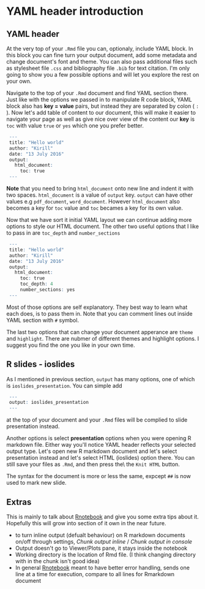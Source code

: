 # YAML header introduction

## YAML header

At the very top of your `.Rmd` file you can, optionaly, include YAML block. In this block you can fine turn your output document, add some metadata and change document's font and theme. You can also pass additional files such as stylesheet file `.css` and bibliography file `.bib` for text citation. I'm only going to show you a few possible options and will let you explore the rest on your own.

Navigate to the top of your `.Rmd` document and find YAML section there. Just like with the options we passed in to manipulate R code block, YAML block also has **key = value** pairs, but instead they are separated by colon ( `:` ). Now let's add table of content to our document, this will make it easier to navigate your page as well as give nice over view of the content our **key** is `toc` with value `true` or `yes` which one you prefer better.

```r
 ---
 title: "Hello world"
 author: "Kirill"
 date: "13 July 2016"
 output:
   html_document:
     toc: true
 ---
```

**Note** that you need to bring `html_document` onto new line and indent it with two spaces. `html_document` is a value of `output` key. `output` can have other values e.g `pdf_document`, `word_document`. However `html_document` also becomes a key for `toc` value and `toc` becames a key for its own value.

Now that we have sort it initial YAML layout we can continue adding more options to style our HTML document. The other two useful options that I like to pass in are `toc_depth` and `number_sections`

```r
 ---
 title: "Hello world"
 author: "Kirill"
 date: "13 July 2016"
 output:
   html_document:
     toc: true
     toc_depth: 4
     number_sections: yes
 ---
```

Most of those options are self explanatory. They best way to learn what each does, is to pass them in. Note that you can comment lines out inside YAML section with `#` symbol.

The last two options that can change your document apperance are `theme` and `highlight`. There are nubmer of different themes and highlight options. I suggest you find the one you like in your own time.

## R slides - ioslides

As I mentioned in previous section, `output` has many options, one of which is `ioslides_presentation`. You can simple add

```r
 ---
 output: ioslides_presentation
 ---
```

at the top of your document and your `.Rmd` files will be complied to slide presentation instead.

Another options is select **presentation** options when you were opening R markdown file. Either way you'll notice YAML header reflects your selected output type.
Let's open new R markdown document and let's select presentation instead and let's select HTML (ioslides) option there. You can still save your files as `.Rmd`, and then press the\ the `Knit HTML` button.

The syntax for the document is more or less the same, expcept `##` is now used to mark new slide.

## Extras

This is mainly to talk about [Rnotebook](https://rmarkdown.rstudio.com/r_notebooks.html) and give you some extra tips about it. Hopefully this will grow into section of it own in the near future.

- to turn inline output (defualt behaviour) on R markdown documents on/off through settings, _Chunk output inline_ / _Chunk output in console_
- Output doesn't go to Viewer/Plots pane, it stays inside the notebook
- Working directory is the location of Rmd file. (I think changing directory with in the chunk isn't good idea)
- In general [Rnotebook](https://rmarkdown.rstudio.com/r_notebooks.html) meant to have better error handling, sends one line at a time for execution, compare to all lines for Rmarkdown document
